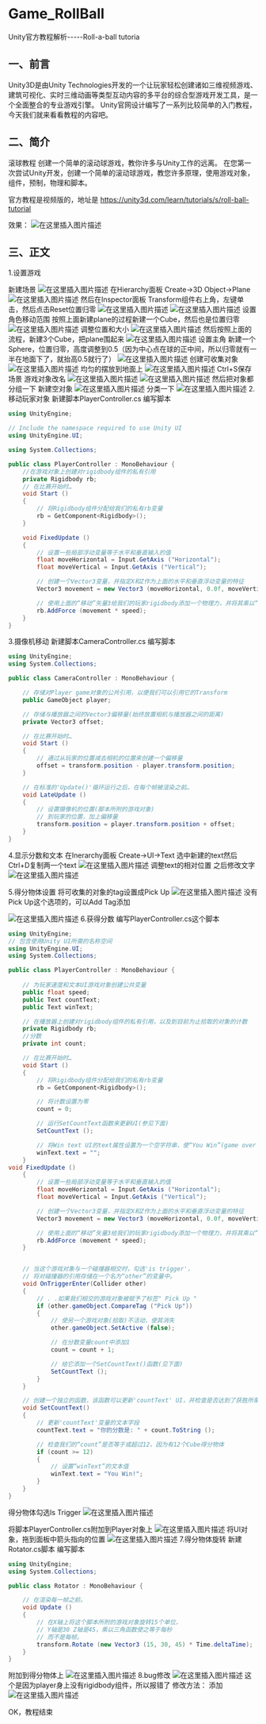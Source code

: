 # Game_RollBall
 Unity官方教程解析-----Roll-a-ball tutoria
## 一、前言
Unity3D是由Unity Technologies开发的一个让玩家轻松创建诸如三维视频游戏、建筑可视化、实时三维动画等类型互动内容的多平台的综合型游戏开发工具，是一个全面整合的专业游戏引擎。
Unity官网设计编写了一系列比较简单的入门教程，今天我们就来看看教程的内容吧。

## 二、简介
滚球教程
创建一个简单的滚动球游戏，教你许多与Unity工作的远离。
在您第一次尝试Unity开发，创建一个简单的滚动球游戏，教您许多原理，使用游戏对象，组件，预制，物理和脚本。

官方教程是视频版的，地址是
https://unity3d.com/learn/tutorials/s/roll-ball-tutorial

效果：
![在这里插入图片描述](https://img-blog.csdnimg.cn/20190214104636889.gif)

## 三、正文

1.设置游戏

新建场景
![在这里插入图片描述](https://img-blog.csdnimg.cn/20190214113328353.png)
在Hierarchy面板
Create->3D Object->Plane
![在这里插入图片描述](https://img-blog.csdnimg.cn/20190214113446509.png?x-oss-process=image/watermark,type_ZmFuZ3poZW5naGVpdGk,shadow_10,text_aHR0cHM6Ly9ibG9nLmNzZG4ubmV0L3E3NjQ0MjQ1Njc=,size_16,color_FFFFFF,t_70)
然后在Inspector面板
Transform组件右上角，左键单击，然后点击Reset位置归零
![在这里插入图片描述](https://img-blog.csdnimg.cn/20190214113655246.png?x-oss-process=image/watermark,type_ZmFuZ3poZW5naGVpdGk,shadow_10,text_aHR0cHM6Ly9ibG9nLmNzZG4ubmV0L3E3NjQ0MjQ1Njc=,size_16,color_FFFFFF,t_70)
![在这里插入图片描述](https://img-blog.csdnimg.cn/20190214113758222.png?x-oss-process=image/watermark,type_ZmFuZ3poZW5naGVpdGk,shadow_10,text_aHR0cHM6Ly9ibG9nLmNzZG4ubmV0L3E3NjQ0MjQ1Njc=,size_16,color_FFFFFF,t_70)
设置角色移动范围
按照上面新建plane的过程新建一个Cube，然后也是位置归零
![在这里插入图片描述](https://img-blog.csdnimg.cn/20190214113908213.png?x-oss-process=image/watermark,type_ZmFuZ3poZW5naGVpdGk,shadow_10,text_aHR0cHM6Ly9ibG9nLmNzZG4ubmV0L3E3NjQ0MjQ1Njc=,size_16,color_FFFFFF,t_70)
调整位置和大小
![在这里插入图片描述](https://img-blog.csdnimg.cn/20190214114013191.png?x-oss-process=image/watermark,type_ZmFuZ3poZW5naGVpdGk,shadow_10,text_aHR0cHM6Ly9ibG9nLmNzZG4ubmV0L3E3NjQ0MjQ1Njc=,size_16,color_FFFFFF,t_70)
然后按照上面的流程，新建3个Cube，把plane围起来
![在这里插入图片描述](https://img-blog.csdnimg.cn/20190214114154641.png?x-oss-process=image/watermark,type_ZmFuZ3poZW5naGVpdGk,shadow_10,text_aHR0cHM6Ly9ibG9nLmNzZG4ubmV0L3E3NjQ0MjQ1Njc=,size_16,color_FFFFFF,t_70)
设置主角
新建一个Sphere，位置归零，高度调整到0.5（因为中心点在球的正中间，所以归零就有一半在地面下了，就抬高0.5就行了）
![在这里插入图片描述](https://img-blog.csdnimg.cn/20190214114456632.png?x-oss-process=image/watermark,type_ZmFuZ3poZW5naGVpdGk,shadow_10,text_aHR0cHM6Ly9ibG9nLmNzZG4ubmV0L3E3NjQ0MjQ1Njc=,size_16,color_FFFFFF,t_70)
创建可收集对象
![在这里插入图片描述](https://img-blog.csdnimg.cn/20190214114633591.png?x-oss-process=image/watermark,type_ZmFuZ3poZW5naGVpdGk,shadow_10,text_aHR0cHM6Ly9ibG9nLmNzZG4ubmV0L3E3NjQ0MjQ1Njc=,size_16,color_FFFFFF,t_70)
均匀的摆放到地面上
![在这里插入图片描述](https://img-blog.csdnimg.cn/20190214114906982.png?x-oss-process=image/watermark,type_ZmFuZ3poZW5naGVpdGk,shadow_10,text_aHR0cHM6Ly9ibG9nLmNzZG4ubmV0L3E3NjQ0MjQ1Njc=,size_16,color_FFFFFF,t_70)
Ctrl+S保存场景
游戏对象改名
![在这里插入图片描述](https://img-blog.csdnimg.cn/20190214115337217.png?x-oss-process=image/watermark,type_ZmFuZ3poZW5naGVpdGk,shadow_10,text_aHR0cHM6Ly9ibG9nLmNzZG4ubmV0L3E3NjQ0MjQ1Njc=,size_16,color_FFFFFF,t_70)
![在这里插入图片描述](https://img-blog.csdnimg.cn/20190214115400350.png?x-oss-process=image/watermark,type_ZmFuZ3poZW5naGVpdGk,shadow_10,text_aHR0cHM6Ly9ibG9nLmNzZG4ubmV0L3E3NjQ0MjQ1Njc=,size_16,color_FFFFFF,t_70)
然后把对象都分组一下
新建空对象
![在这里插入图片描述](https://img-blog.csdnimg.cn/20190214115551201.png)
分类一下
![在这里插入图片描述](https://img-blog.csdnimg.cn/20190214115642918.png?x-oss-process=image/watermark,type_ZmFuZ3poZW5naGVpdGk,shadow_10,text_aHR0cHM6Ly9ibG9nLmNzZG4ubmV0L3E3NjQ0MjQ1Njc=,size_16,color_FFFFFF,t_70)
2.移动玩家对象
新建脚本PlayerController.cs
编写脚本

```csharp
using UnityEngine;

// Include the namespace required to use Unity UI
using UnityEngine.UI;

using System.Collections;

public class PlayerController : MonoBehaviour {
	//在游戏对象上创建对rigidbody组件的私有引用
	private Rigidbody rb;
	// 在比赛开始时…
	void Start ()
	{
		// 将Rigidbody组件分配给我们的私有rb变量
		rb = GetComponent<Rigidbody>();
	}

	void FixedUpdate ()
	{
		// 设置一些局部浮动变量等于水平和垂直输入的值
		float moveHorizontal = Input.GetAxis ("Horizontal");
		float moveVertical = Input.GetAxis ("Vertical");

		// 创建一个Vector3变量，并指定X和Z作为上面的水平和垂直浮动变量的特征
		Vector3 movement = new Vector3 (moveHorizontal, 0.0f, moveVertical);

		// 使用上面的“移动”矢量3给我们的玩家rigidbody添加一个物理力，并将其乘以“速度”——即出现在inspector中的公共玩家速度
		rb.AddForce (movement * speed);
	}
}

```
3.摄像机移动
新建脚本CameraController.cs
编写脚本

```csharp
using UnityEngine;
using System.Collections;

public class CameraController : MonoBehaviour {

	// 存储对Player game对象的公共引用，以便我们可以引用它的Transform
	public GameObject player;

	// 存储与播放器之间的Vector3偏移量(始终放置相机与播放器之间的距离)
	private Vector3 offset;

	// 在比赛开始时…
	void Start ()
	{
		// 通过从玩家的位置减去相机的位置来创建一个偏移量
		offset = transform.position - player.transform.position;
	}

	// 在标准的'Update()'循环运行之后，在每个帧被渲染之前…
	void LateUpdate ()
	{
		// 设置摄像机的位置(脚本所附的游戏对象)
		// 到玩家的位置，加上偏移量
		transform.position = player.transform.position + offset;
	}
}
```
4.显示分数和文本
在Inerarchy面板
Create->UI->Text
选中新建的text然后Ctrl+D复制两一个text
![在这里插入图片描述](https://img-blog.csdnimg.cn/20190214144154464.png)
调整text的相对位置
之后修改文字
![在这里插入图片描述](https://img-blog.csdnimg.cn/20190214144228410.png?x-oss-process=image/watermark,type_ZmFuZ3poZW5naGVpdGk,shadow_10,text_aHR0cHM6Ly9ibG9nLmNzZG4ubmV0L3E3NjQ0MjQ1Njc=,size_16,color_FFFFFF,t_70)

5.得分物体设置
将可收集的对象的tag设置成Pick Up
![在这里插入图片描述](https://img-blog.csdnimg.cn/201902141446137.png?x-oss-process=image/watermark,type_ZmFuZ3poZW5naGVpdGk,shadow_10,text_aHR0cHM6Ly9ibG9nLmNzZG4ubmV0L3E3NjQ0MjQ1Njc=,size_16,color_FFFFFF,t_70)
没有Pick Up这个选项的，可以Add Tag添加

![在这里插入图片描述](https://img-blog.csdnimg.cn/20190214144654725.png?x-oss-process=image/watermark,type_ZmFuZ3poZW5naGVpdGk,shadow_10,text_aHR0cHM6Ly9ibG9nLmNzZG4ubmV0L3E3NjQ0MjQ1Njc=,size_16,color_FFFFFF,t_70)
6.获得分数
编写PlayerController.cs这个脚本

```csharp
using UnityEngine;
// 包含使用Unity UI所需的名称空间
using UnityEngine.UI;
using System.Collections;

public class PlayerController : MonoBehaviour {
	
	// 为玩家速度和文本UI游戏对象创建公共变量
	public float speed;
	public Text countText;
	public Text winText;

	// 在播放器上创建对rigidbody组件的私有引用，以及到目前为止拾取的对象的计数
	private Rigidbody rb;
	//分数
	private int count;

	// 在比赛开始时…
	void Start ()
	{
		// 将Rigidbody组件分配给我们的私有rb变量
		rb = GetComponent<Rigidbody>();

		// 将计数设置为零
		count = 0;

		// 运行SetCountText函数来更新UI(参见下面)
		SetCountText ();

		// 将Win text UI的text属性设置为一个空字符串，使“You Win”(game over message)为空
		winText.text = "";
	}
void FixedUpdate ()
	{
		// 设置一些局部浮动变量等于水平和垂直输入的值
		float moveHorizontal = Input.GetAxis ("Horizontal");
		float moveVertical = Input.GetAxis ("Vertical");

		// 创建一个Vector3变量，并指定X和Z作为上面的水平和垂直浮动变量的特征
		Vector3 movement = new Vector3 (moveHorizontal, 0.0f, moveVertical);

		// 使用上面的“移动”矢量3给我们的玩家rigidbody添加一个物理力，并将其乘以“速度”——即出现在inspector中的公共玩家速度
		rb.AddForce (movement * speed);
	}


	// 当这个游戏对象与一个碰撞器相交时，勾选'is trigger'，
	// 将对碰撞器的引用存储在一个名为“other”的变量中。
	void OnTriggerEnter(Collider other) 
	{
		// . .如果我们相交的游戏对象被赋予了标签" Pick Up "
		if (other.gameObject.CompareTag ("Pick Up"))
		{
			// 使另一个游戏对象(拾取)不活动，使其消失
			other.gameObject.SetActive (false);

			// 在分数变量count中添加1
			count = count + 1;

			// 给它添加一个SetCountText()函数(见下面)
			SetCountText ();
		}
	}

	// 创建一个独立的函数，该函数可以更新'countText' UI，并检查是否达到了获胜所需的金额
	void SetCountText()
	{
		// 更新'countText'变量的文本字段
		countText.text = "你的分数是: " + count.ToString ();

		// 检查我们的“count”是否等于或超过12，因为有12个Cube得分物体
		if (count >= 12) 
		{
			// 设置“winText”的文本值
			winText.text = "You Win!";
		}
	}
}
```
得分物体勾选Is Trigger
![在这里插入图片描述](https://img-blog.csdnimg.cn/20190214150030106.png?x-oss-process=image/watermark,type_ZmFuZ3poZW5naGVpdGk,shadow_10,text_aHR0cHM6Ly9ibG9nLmNzZG4ubmV0L3E3NjQ0MjQ1Njc=,size_16,color_FFFFFF,t_70)

将脚本PlayerController.cs附加到Player对象上
![在这里插入图片描述](https://img-blog.csdnimg.cn/20190214145352792.png?x-oss-process=image/watermark,type_ZmFuZ3poZW5naGVpdGk,shadow_10,text_aHR0cHM6Ly9ibG9nLmNzZG4ubmV0L3E3NjQ0MjQ1Njc=,size_16,color_FFFFFF,t_70)
将UI对象，拖到面板中箭头指向的位置
![在这里插入图片描述](https://img-blog.csdnimg.cn/20190214145444249.png?x-oss-process=image/watermark,type_ZmFuZ3poZW5naGVpdGk,shadow_10,text_aHR0cHM6Ly9ibG9nLmNzZG4ubmV0L3E3NjQ0MjQ1Njc=,size_16,color_FFFFFF,t_70)
7.得分物体旋转
新建Rotator.cs脚本
编写脚本

```csharp
using UnityEngine;
using System.Collections;

public class Rotator : MonoBehaviour {

	// 在渲染每一帧之前。
	void Update () 
	{
		// 在X轴上将这个脚本所附的游戏对象旋转15个单位，
		// Y轴是30 Z轴是45，乘以三角函数使之等于每秒
		// 而不是每帧。
		transform.Rotate (new Vector3 (15, 30, 45) * Time.deltaTime);
	}
}	
```
附加到得分物体上
![在这里插入图片描述](https://img-blog.csdnimg.cn/20190214145752765.png?x-oss-process=image/watermark,type_ZmFuZ3poZW5naGVpdGk,shadow_10,text_aHR0cHM6Ly9ibG9nLmNzZG4ubmV0L3E3NjQ0MjQ1Njc=,size_16,color_FFFFFF,t_70)
8.bug修改
![在这里插入图片描述](https://img-blog.csdnimg.cn/20190214145835740.png)
这个是因为player身上没有rigidbody组件，所以报错了 
修改方法：
添加![在这里插入图片描述](https://img-blog.csdnimg.cn/20190214145942858.png?x-oss-process=image/watermark,type_ZmFuZ3poZW5naGVpdGk,shadow_10,text_aHR0cHM6Ly9ibG9nLmNzZG4ubmV0L3E3NjQ0MjQ1Njc=,size_16,color_FFFFFF,t_70)

OK，教程结束

